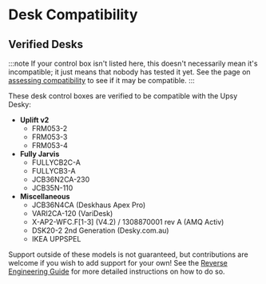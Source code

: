 # Desk Compatibility

## Verified Desks

:::note
If your control box isn't listed here, this doesn't necessarily mean it's incompatible; it just means that nobody has tested it yet. See the page on [assessing compatibility](./assessing-compatibility.mdx) to see if it may be compatible.
:::

These desk control boxes are verified to be compatible with the Upsy Desky:

- **Uplift v2**
  - FRM053-2
  - FRM053-3
  - FRM053-4
- **Fully Jarvis**
  - FULLYCB2C-A
  - FULLYCB3-A
  - JCB36N2CA-230
  - JCB35N-110
- **Miscellaneous**
  - JCB36N4CA (Deskhaus Apex Pro)
  - VARI2CA-120 (VariDesk)
  - X-AP2-WFC.F\[1-3\] (V4.2) / 1308870001 rev A (AMQ Activ)
  - DSK20-2 2nd Generation (Desky.com.au)
  - IKEA UPPSPEL

Support outside of these models is not guaranteed, but contributions are welcome if you wish to add support for your own! See the [Reverse Engineering Guide](../../advanced/reverse-engineering/index.md) for more detailed instructions on how to do so.
